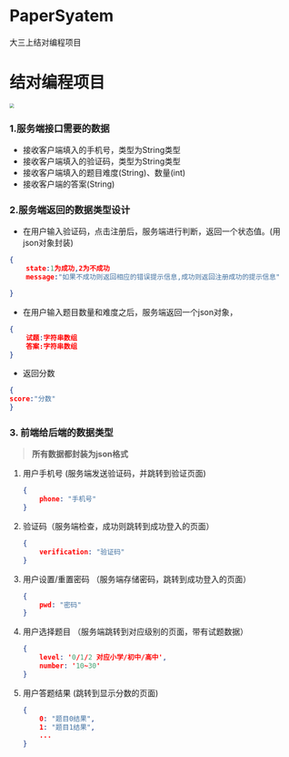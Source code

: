 # PaperSyatem
大三上结对编程项目
# 结对编程项目

<img src="https://gitee.com/bankarian/picStorage/raw/master/%F2Z{WKPUAJWQ3$DJ0XMG3R.png" style="zoom: 50%;" wdith=50%/>

### 1.服务端接口需要的数据

- 接收客户端填入的手机号，类型为String类型
- 接收客户端填入的验证码，类型为String类型
- 接收客户端填入的题目难度(String)、数量(int)
- 接收客户端的答案(String)

### 2.服务端返回的数据类型设计

- 在用户输入验证码，点击注册后，服务端进行判断，返回一个状态值。(用json对象封装)

```json
{
    state:1为成功,2为不成功
    message:"如果不成功则返回相应的错误提示信息,成功则返回注册成功的提示信息"

}
```
- 在用户输入题目数量和难度之后，服务端返回一个json对象，

```json
{
    试题:字符串数组
    答案:字符串数组
}
```

- 返回分数

```json
{
score:"分数"
}
```

### 3. 前端给后端的数据类型

> **所有数据都封装为json格式**

1. 用户手机号 (服务端发送验证码，并跳转到验证页面)

   ```json
   {
       phone: "手机号"
   }
   ```

2. 验证码（服务端检查，成功则跳转到成功登入的页面）

   ```json
   {
       verification: "验证码"
   }
   ```

3. 用户设置/重置密码 （服务端存储密码，跳转到成功登入的页面）

   ```json
   {
       pwd: "密码"
   }
   ```

4. 用户选择题目 （服务端跳转到对应级别的页面，带有试题数据）

   ```json
   {
       level: '0/1/2 对应小学/初中/高中', 
       number: '10~30' 
   }
   ```

5. 用户答题结果 (跳转到显示分数的页面)

   ```json
   {
       0: "题目0结果",
       1: "题目1结果",
       ...
   }
   ```

